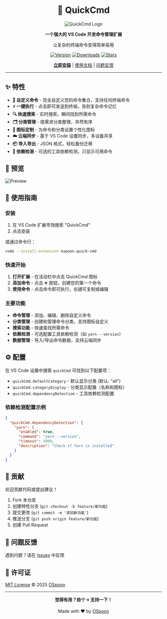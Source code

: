 <div align="center">

# 🚀 QuickCmd

![QuickCmd Logo](https://github.com/OSpoon/QuickCmd/blob/main/res/icon.png?raw=true)

**一个强大的 VS Code 开发命令管理扩展**

让复杂的终端命令变得简单易用

[![Version](https://img.shields.io/visual-studio-marketplace/v/ospoon.quick-cmd?style=flat-square)](https://marketplace.visualstudio.com/items?itemName=ospoon.quick-cmd)
[![Downloads](https://img.shields.io/visual-studio-marketplace/d/ospoon.quick-cmd?style=flat-square)](https://marketplace.visualstudio.com/items?itemName=ospoon.quick-cmd)
[![Stars](https://img.shields.io/github/stars/OSpoon/QuickCmd?style=flat-square)](https://github.com/OSpoon/QuickCmd)

[**立即安装**](https://marketplace.visualstudio.com/items?itemName=ospoon.quick-cmd) | [使用文档](#使用指南) | [问题反馈](https://github.com/OSpoon/QuickCmd/issues)

</div>

---

## ✨ 特性

- **📝 自定义命令** - 完全自定义您的命令集合，支持任何终端命令
- **⚡ 一键执行** - 点击即可发送到终端，告别复杂命令记忆
- **🔍 快速搜索** - 实时搜索，瞬间找到所需命令
- **🗂️ 分类管理** - 按需求分类整理，井然有序
- **🎨 图标定制** - 为命令和分类设置个性化图标
- **☁️ 云端同步** - 基于 VS Code 设置同步，多设备共享
- **📦 导入导出** - JSON 格式，轻松备份迁移
- **🔧 依赖检测** - 可选的工具依赖检测，只显示可用命令

## 📸 预览

![Preview](https://github.com/OSpoon/QuickCmd/blob/main/screenshots/preview.png?raw=true)

## 🚀 使用指南

### 安装

1. 在 VS Code 扩展市场搜索 "QuickCmd"
2. 点击安装

或通过命令行：
```bash
code --install-extension ospoon.quick-cmd
```

### 快速开始

1. **打开扩展** - 在活动栏中点击 QuickCmd 图标
2. **添加命令** - 点击 ➕ 按钮，创建您的第一个命令
3. **使用命令** - 点击命令即可执行，右键可复制或编辑

### 主要功能

- **命令管理** - 添加、编辑、删除自定义命令
- **分类管理** - 创建和管理命令分类，支持图标自定义
- **搜索功能** - 快速查找所需命令
- **依赖检测** - 可选配置工具依赖检测（如 `yarn --version`）
- **数据管理** - 导入/导出命令数据，支持云端同步

## ⚙️ 配置

在 VS Code 设置中搜索 `quickCmd` 可找到以下配置项：

- `quickCmd.defaultCategory` - 默认显示分类 (默认: "all")
- `quickCmd.categoryDisplay` - 分类显示配置（名称和图标）
- `quickCmd.dependencyDetection` - 工具依赖检测配置

### 依赖检测配置示例

```json
{
  "quickCmd.dependencyDetection": {
    "yarn": {
      "enabled": true,
      "command": "yarn --version",
      "timeout": 3000,
      "description": "Check if Yarn is installed"
    }
  }
}
```

## 🤝 贡献

欢迎贡献代码或提出建议！

1. Fork 本仓库
2. 创建特性分支 (`git checkout -b feature/新功能`)
3. 提交更改 (`git commit -m '添加新功能'`)
4. 推送分支 (`git push origin feature/新功能`)
5. 创建 Pull Request

## 🐛 问题反馈

遇到问题？请在 [Issues](https://github.com/OSpoon/QuickCmd/issues) 中反馈

## 📄 许可证

[MIT License](./LICENSE.md) © 2025 [OSpoon](https://github.com/OSpoon)

---

<div align="center">

**觉得有用？给个 ⭐ 支持一下！**

Made with ❤️ by [OSpoon](https://github.com/OSpoon)

</div>
